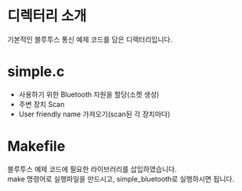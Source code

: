 # 디렉터리 소개
기본적인 블루투스 통신 예제 코드를 담은 디렉터리입니다.  

# simple.c
- 사용하기 위한 Bluetooth 자원을 할당(소켓 생성)  
- 주변 장치 Scan  
- User friendly name 가져오기(scan된 각 장치마다)  

# Makefile
블루투스 예제 코드에 필요한 라이브러리를 삽입하였습니다.  
make 명령어로 실행파일을 만드시고, simple_bluetooth로 실행하시면 됩니다.  
